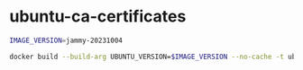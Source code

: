 # ubuntu-ca-certificates

```sh
IMAGE_VERSION=jammy-20231004

docker build --build-arg UBUNTU_VERSION=$IMAGE_VERSION --no-cache -t ubuntu-ca-certificates:$IMAGE_VERSION .
```
